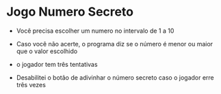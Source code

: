 # Jogo Numero Secreto

- Você precisa escolher um numero no intervalo de 1 a 10

- Caso você não acerte, o programa diz se o número é menor ou maior que o valor escolhido

- o jogador tem três tentativas

- Desabilitei o botão de adivinhar o número secreto caso o jogador erre três vezes
